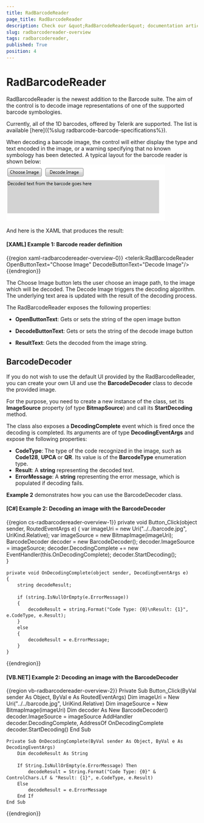 ```yaml
---
title: RadBarcodeReader 
page_title: RadBarcodeReader 
description: Check our &quot;RadBarcodeReader&quot; documentation article for the RadBarcode {{ site.framework_name }} control.
slug: radbarcodereader-overview
tags: radbarcodereader,
published: True
position: 4
---
```


# RadBarcodeReader 

RadBarcodeReader is the newest addition to the Barcode suite. The aim of the control is to decode image representations of one of the supported barcode symbologies.

Currently, all of the 1D barcodes, offered by Telerik are supported. The list is available [here]({%slug radbarcode-barcode-specifications%}).        

When decoding a barcode image, the control will either display the type and text encoded in the image, or a warning specifying that no known symbology has been detected. A typical layout for the barcode reader is shown below:  
![Rad Barcode Reader-overview](images/RadBarcodeReader-overview.png)

And here is the XAML that produces the result:        

#### __[XAML] Example 1: Barcode reader definition__  
{{region xaml-radbarcodereader-overview-0}}
	<!--The values below are the default ones, so you do not need to specify them-->
	<telerik:RadBarcodeReader OpenButtonText="Choose Image" DecodeButtonText="Decode Image"/>
{{endregion}}

The Choose Image button lets the user choose an image path, to the image which will be decoded. The Decode Image triggers the decoding algorithm. The underlying text area is updated with the result of the decoding process.        

The RadBarcodeReader exposes the following properties:
* __OpenButtonText__: Gets or sets the string of the open image button            

* __DecodeButtonText__: Gets or sets the string of the decode image button            

* __ResultText__: Gets the decoded from the image string.

## BarcodeDecoder

If you do not wish to use the default UI provided by the RadBarcodeReader, you can create your own UI and use the **BarcodeDecoder** class to decode the provided image.

For the purpose, you need to create a new instance of the class, set its **ImageSource** property (of type **BitmapSource**) and call its **StartDecoding** method.

The class also exposes a **DecodingComplete** event which is fired once the decoding is completed. Its arguments are of type **DecodingEventArgs** and expose the following properties:

* **CodeType**: The type of the code recognized in the image, such as **Code128**, **UPCA** or **QR**. Its value is of the **BarcodeType** enumeration type.
* **Result**: A **string** representing the decoded text.
* **ErrorMessage**: A **string** representing the error message, which is populated if decoding fails.

**Example 2** demonstrates how you can use the BarcodeDecoder class.

#### __[C#] Example 2: Decoding an image with the BarcodeDecoder__

{{region cs-radbarcodereader-overview-1}}
	private void Button_Click(object sender, RoutedEventArgs e)
	{
		var imageUri = new Uri("../../barcode.jpg", UriKind.Relative);
		var imageSource = new BitmapImage(imageUri);
		BarcodeDecoder decoder = new BarcodeDecoder();
		decoder.ImageSource = imageSource;
		decoder.DecodingComplete += new EventHandler<DecodingEventArgs>(this.OnDecodingComplete);
		decoder.StartDecoding();           
	}

	private void OnDecodingComplete(object sender, DecodingEventArgs e)
	{
		string decodeResult;

		if (string.IsNullOrEmpty(e.ErrorMessage))
		{
			decodeResult = string.Format("Code Type: {0}\nResult: {1}", e.CodeType, e.Result);
		}
		else
		{
			decodeResult = e.ErrorMessage;
		}
	}
{{endregion}}

#### __[VB.NET] Example 2: Decoding an image with the BarcodeDecoder__

{{region vb-radbarcodereader-overview-2}}
	Private Sub Button_Click(ByVal sender As Object, ByVal e As RoutedEventArgs)
		Dim imageUri = New Uri("../../barcode.jpg", UriKind.Relative)
		Dim imageSource = New BitmapImage(imageUri)
		Dim decoder As New BarcodeDecoder()
		decoder.ImageSource = imageSource
		AddHandler decoder.DecodingComplete, AddressOf OnDecodingComplete
		decoder.StartDecoding()
	End Sub

	Private Sub OnDecodingComplete(ByVal sender As Object, ByVal e As DecodingEventArgs)
		Dim decodeResult As String

		If String.IsNullOrEmpty(e.ErrorMessage) Then
			decodeResult = String.Format("Code Type: {0}" & ControlChars.Lf & "Result: {1}", e.CodeType, e.Result)
		Else
			decodeResult = e.ErrorMessage
		End If
	End Sub
{{endregion}}
